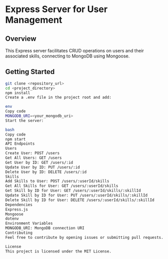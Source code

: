 # Express Server for User Management

## Overview

This Express server facilitates CRUD operations on users and their associated skills, connecting to MongoDB using Mongoose.

## Getting Started

```bash
git clone <repository_url>
cd <project_directory>
npm install
Create a .env file in the project root and add:

env
Copy code
MONGODB_URI=<your_mongodb_uri>
Start the server:

bash
Copy code
npm start
API Endpoints
Users
Create User: POST /users
Get All Users: GET /users
Get User by ID: GET /users/:id
Update User by ID: PUT /users/:id
Delete User by ID: DELETE /users/:id
Skills
Add Skills to User: POST /users/:userId/skills
Get All Skills for User: GET /users/:userId/skills
Get Skill by ID for User: GET /users/:userId/skills/:skillId
Update Skill by ID for User: PUT /users/:userId/skills/:skillId
Delete Skill by ID for User: DELETE /users/:userId/skills/:skillId
Dependencies
Express.js
Mongoose
dotenv
Environment Variables
MONGODB_URI: MongoDB connection URI
Contributing
Feel free to contribute by opening issues or submitting pull requests.

License
This project is licensed under the MIT License.
